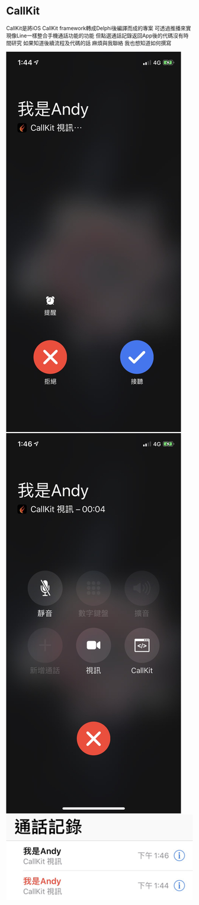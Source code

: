 CallKit
=======
CallKit是將iOS CallKit framework轉成Delphi後編譯而成的專案
可透過推播來實現像Line一樣整合手機通話功能的功能
但點選通話記錄返回App後的代碼沒有時間研究
如果知道後續流程及代碼的話 麻煩與我聯絡 我也想知道如何撰寫

<img src="https://github.com/andy424345/CallKit/blob/master/ScreenShot/IMG_3479.PNG?raw=true"/>
<img src="https://github.com/andy424345/CallKit/blob/master/ScreenShot/IMG_3480.PNG?raw=true"/>
<img src="https://github.com/andy424345/CallKit/blob/master/ScreenShot/FullSizeRender.jpg?raw=true"/>
